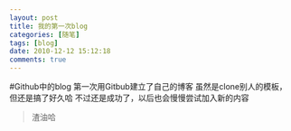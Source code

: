 ```yaml
---
layout: post
title: 我的第一次blog
categories: [随笔]
tags: [blog]
date: 2010-12-12 15:12:18
comments: true
---
```


#Github中的blog
第一次用Gitbub建立了自己的博客
虽然是clone别人的模板，但还是搞了好久哈
不过还是成功了，以后也会慢慢尝试加入新的内容
>渣油哈
